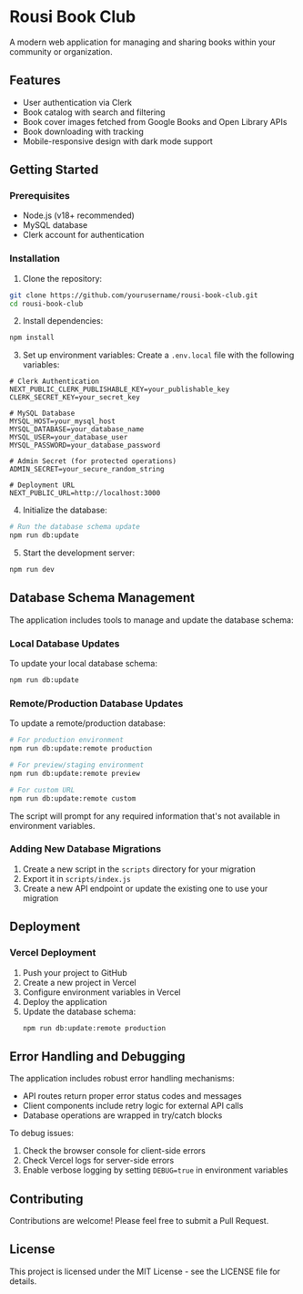 # Rousi Book Club

A modern web application for managing and sharing books within your community or organization.

## Features

- User authentication via Clerk
- Book catalog with search and filtering
- Book cover images fetched from Google Books and Open Library APIs
- Book downloading with tracking
- Mobile-responsive design with dark mode support

## Getting Started

### Prerequisites

- Node.js (v18+ recommended)
- MySQL database
- Clerk account for authentication

### Installation

1. Clone the repository:
```bash
git clone https://github.com/yourusername/rousi-book-club.git
cd rousi-book-club
```

2. Install dependencies:
```bash
npm install
```

3. Set up environment variables:
Create a `.env.local` file with the following variables:
```
# Clerk Authentication
NEXT_PUBLIC_CLERK_PUBLISHABLE_KEY=your_publishable_key
CLERK_SECRET_KEY=your_secret_key

# MySQL Database
MYSQL_HOST=your_mysql_host
MYSQL_DATABASE=your_database_name
MYSQL_USER=your_database_user
MYSQL_PASSWORD=your_database_password

# Admin Secret (for protected operations)
ADMIN_SECRET=your_secure_random_string

# Deployment URL
NEXT_PUBLIC_URL=http://localhost:3000
```

4. Initialize the database:
```bash
# Run the database schema update
npm run db:update
```

5. Start the development server:
```bash
npm run dev
```

## Database Schema Management

The application includes tools to manage and update the database schema:

### Local Database Updates

To update your local database schema:
```bash
npm run db:update
```

### Remote/Production Database Updates

To update a remote/production database:
```bash
# For production environment
npm run db:update:remote production

# For preview/staging environment
npm run db:update:remote preview

# For custom URL
npm run db:update:remote custom
```

The script will prompt for any required information that's not available in environment variables.

### Adding New Database Migrations

1. Create a new script in the `scripts` directory for your migration
2. Export it in `scripts/index.js`
3. Create a new API endpoint or update the existing one to use your migration

## Deployment

### Vercel Deployment

1. Push your project to GitHub
2. Create a new project in Vercel
3. Configure environment variables in Vercel
4. Deploy the application
5. Update the database schema:
   ```bash
   npm run db:update:remote production
   ```

## Error Handling and Debugging

The application includes robust error handling mechanisms:

- API routes return proper error status codes and messages
- Client components include retry logic for external API calls
- Database operations are wrapped in try/catch blocks

To debug issues:
1. Check the browser console for client-side errors
2. Check Vercel logs for server-side errors
3. Enable verbose logging by setting `DEBUG=true` in environment variables

## Contributing

Contributions are welcome! Please feel free to submit a Pull Request.

## License

This project is licensed under the MIT License - see the LICENSE file for details.

